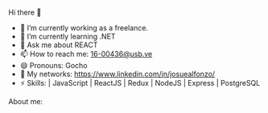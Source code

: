 Hi there 👋

- 🔭 I’m currently working as a freelance.
- 🌱 I’m currently learning .NET
- 💬 Ask me about REACT
- 📫 How to reach me: 16-00436@usb.ve
- 😄 Pronouns: Gocho
- 🔭 My networks: https://www.linkedin.com/in/josuealfonzo/
- ⚡ Skills:  | JavaScript | ReactJS | Redux | NodeJS | Express | PostgreSQL

About me:

